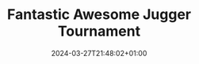 ---
title: 'Fantastic Awesome Jugger Tournament'           # Enter long title manually.
params:
    shortitle: FAJT   # The short title or abbreviation
    begin: 2024-08-28T09:00:00+01:00   # Placeholder for beginning day of the event, possibly with time and timezone
    end: 2024-08-28T09:00:00+01:00     # End date and time of the event.
description: ''     # Event description in one sentence. Possibly the long title.
date: 2024-03-27T21:48:02+01:00   # Creation date of this page.
draft: true
---